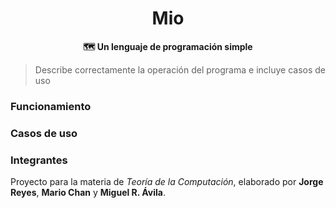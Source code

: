 <div align="center">
<h1>Mio</h1>
<b>🗺 Un lenguaje de programación simple</b>
</div>

> Describe correctamente la operación del programa e incluye casos de uso

### Funcionamiento

### Casos de uso

### Integrantes

Proyecto para la materia de *Teoría de la Computación*, elaborado por **Jorge Reyes**, **Mario Chan** y **Miguel R. Ávila**.